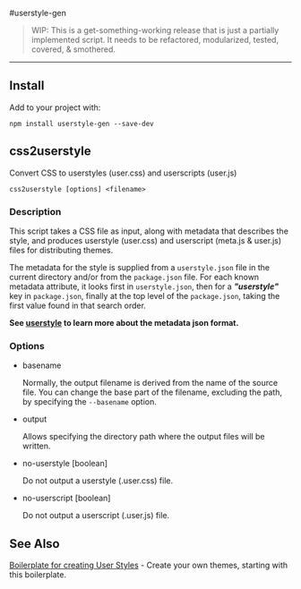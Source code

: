 #userstyle-gen

> WIP: This is a get-something-working release that is just a partially implemented script. It needs to be refactored, modularized, tested, covered, & smothered.

---

## Install

Add to your project with:

```shell
npm install userstyle-gen --save-dev
```

## css2userstyle

Convert CSS to userstyles (user.css) and userscripts (user.js)

```shell
css2userstyle [options] <filename>
```

### Description

This script takes a CSS file as input, along with metadata that describes the style, and produces userstyle (user.css) and userscript (meta.js & user.js) files for distributing themes.

The metadata for the style is supplied from a `userstyle.json` file in the current directory and/or from the `package.json` file. For each known metadata attribute, it looks first in `userstyle.json`, then for a **_"userstyle"_** key in `package.json`, finally at the top level of the `package.json`, taking the first value found in that search order.

**See [userstyle](userstyle.md) to learn more about the metadata json format.**


### Options

- basename <filename>

  Normally, the output filename is derived from the name of the source file. You can change the base part of the filename, excluding the path, by specifying the `--basename` option.

- output <directory>

  Allows specifying the directory path where the output files will be written.

- no-userstyle [boolean]

  Do not output a userstyle (.user.css) file.

- no-userscript [boolean]

  Do not output a userscript (.user.js) file.


## See Also

[Boilerplate for creating User Styles](https://github.com/simsrw73/boilerplate-userstyle-theme#readme) - Create your own themes, starting with this boilerplate.
